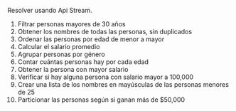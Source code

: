 Resolver usando Api Stream.
1. Filtrar personas mayores de 30 años
2. Obtener los nombres de todas las personas, sin duplicados
3. Ordenar las personas por edad de menor a mayor
4. Calcular el salario promedio
5. Agrupar personas por género
6. Contar cuántas personas hay por cada edad
7. Obtener la persona con mayor salario
8. Verificar si hay alguna persona con salario mayor a 100,000
9. Crear una lista de los nombres en mayúsculas de las personas menores de 25
10. Particionar las personas según si ganan más de $50,000